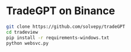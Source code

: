 # TradeGPT on Binance

```sh
git clone https://github.com/solvepy/tradeGPT
cd tradeview
pip install -r requirements-windows.txt
python websvc.py
```
